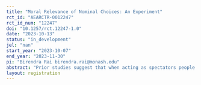 ```yaml
---
title: "Moral Relevance of Nominal Choices: An Experiment"
rct_id: "AEARCTR-0012247"
rct_id_num: "12247"
doi: "10.1257/rct.12247-1.0"
date: "2023-10-13"
status: "in_development"
jel: "nan"
start_year: "2023-10-07"
end_year: "2023-11-30"
pi: "Birendra Rai birendra.rai@monash.edu"
abstract: "Prior studies suggest that when acting as spectators people attach normative significance to a decision-maker making a choice, even when every choice in the set of alternatives available to the decision-maker generates identical probabilistic outcomes. Our study is designed to understand the potential factors that drive this finding and examine its robustness. "
layout: registration
---
```


